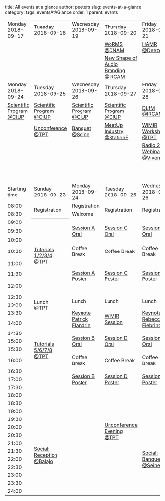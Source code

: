 title: All events at a glance
author: peeters
slug: events-at-a-glance
category:
tags: eventsAtAGlance
order: 1
parent: events

<table border=0 cellpadding=0 cellspacing=0 width=714 style='border-collapse:
 collapse;table-layout:fixed'>
 <col width=102 span=7>
 <tr class=xl24 height=45>
  <td height=45 class=xlDate width=102>Monday<br>2018-09-17</td>
  <td class=xlDate width=102>Tuesday<br>2018-09-18</td>
  <td class=xlDate width=102>Wednesday<br>2018-09-19</td>
  <td class=xlDate width=102>Thursday<br>2018-09-20</td>
  <td class=xlDate width=102>Friday<br>2018-09-21</td>
  <td class=xlDate width=102>Saturday<br>2018-09-22</td>
  <td class=xlDate width=102>Sunday<br>2018-09-23</td>
 </tr>
 <tr class=xl24 height=45>
  <td height=45 class=xlWhite>&nbsp;</td>
  <td class=xlWhite>&nbsp;</td>
  <td class=xlWhite>&nbsp;</td>
  <td class=xlSatellite width=102><a href="https://sites.google.com/view/worms2018">WoRMS<br>@CNAM</a></td>
  <td class=xlSatellite width=102><a href="https://labrosa.ee.columbia.edu/hamr_ismir2018/">HAMR<br>@Deezer</a></td>
  <td class=xlSatellite width=102><a href="https://labrosa.ee.columbia.edu/hamr_ismir2018/">HAMR<br>@Deezer</a></td>
  <td class=xlTutorial width=102><a href="events-Tutorials.html">Tutorials<br>@TPT</a></td>
 </tr>
 <tr class=xl24 height=45>
  <td height=45 class=xlWhite>&nbsp;</td>
  <td class=xlWhite>&nbsp;</td>
  <td class=xlWhite>&nbsp;</td>
  <td class=xlSatellite width=102><a href="http://www.audiobrandingworkshop.com">New Shape of Audio Branding<br>@IRCAM</a></td>
  <td class=xlWhite width=102>&nbsp;</td>
  <td class=xlWhite>&nbsp;</td>
  <td class=xlSocial width=102><a href="events-Social.html">Reception<br>@Balajo</a></td>
 </tr>
 <tr class=xl24 height=45>
  <td height=45 class=xlDate width=102>Monday<br>2018-09-24</td>
  <td class=xlDate width=102>Tuesday<br>2018-09-25</td>
  <td class=xlDate width=102>Wednesday<br>2018-09-26</td>
  <td class=xlDate width=102>Thursday<br>2018-09-27</td>
  <td class=xlDate width=102>Friday<br>2018-09-28</td>
  <td class=xlDate width=102>Saturday<br>2018-09-29</td>
  <td class=xlDate width=102>Sunday<br>2018-09-30</td>
 </tr>
 <tr class=xl24 height=45>
  <td height=45 class=xlScientific width=102><a href="events-main-program.html">Scientific Program @CIUP</a></td>
  <td class=xlScientific width=102><a href="events-main-program.html">Scientific Program @CIUP</a></td>
  <td class=xlScientific width=102><a href="events-main-program.html">Scientific Program @CIUP</a></td>
  <td class=xlScientific width=102><a href="events-main-program.html">Scientific Program @CIUP</a></td>
  <td class=xlSatellite width=102><a href="https://dlfm.web.ox.ac.uk">DLfM<br>@IRCAM</a></td>
  <td class=xlWhite>&nbsp;</td>
  <td class=xlWhite>&nbsp;</td>
 </tr>
 <tr class=xl24 height=45>
  <td height=45 class=xl27 width=102>&nbsp;</td>
  <td class=xlTutorial width=102><a href="events-Unconference.html">Unconference @TPT</a></td>
  <td class=xlSocial width=102><a href="events-Social.html">Banquet<br>@Seine</a></td>
  <td class=xlTutorial width=102><a href="events-meetup-industry.html">MeetUp Industry @StationF</a></td>
  <td class=xlSatellite width=102><a href="https://wimir.wordpress.com/2018/05/21/wimir-1st-annual-workshop/">WiMIR Workshop<br>@TPT</a></td>
  <td class=xlWhite>&nbsp;</td>
  <td class=xlWhite>&nbsp;</td>
 </tr>
 <tr height=45>
  <td height=45 class=xlWhite>&nbsp;</td>
  <td class=xlWhite>&nbsp;</td>
  <td class=xlWhite>&nbsp;</td>
  <td class=xlWhite>&nbsp;</td>
  <td class=xlSatellite width=102><a href="http://www.rr20.fr/webinar-series-2018/mediadata/">Radio 2.0 Webinar<br>@Vivendi</a></td>
  <td class=xlWhite>&nbsp;</td>
  <td class=xlWhite>&nbsp;</td>
 </tr>
 <tr height=65>
  <td height=65 colspan=7></td>
 </tr>

 <tr height=45>
  <td height=45 class=xlDate>Starting time</td>
  <td class=xlDate width=102>Sunday<br>2018-09-23</td>
  <td class=xlDate width=102>Monday<br>2018-09-24</td>
  <td class=xlDate width=102>Tuesday<br>2018-09-25</td>
  <td class=xlDate width=102>Wednesday<br>2018-09-26</td>
  <td class=xlDate width=102>Thursday<br>2018-09-27</td>
  <td></td>
 </tr>
 <tr height=13>
  <td height=13 class=xlHour width=102>08:00</td>
  <td rowspan=2 class=xlWhite width=102 style='border-bottom:.5pt solid silver'>Registration</td>
  <td class=xlWhite width=102>Registration</td>
  <td rowspan=2 class=xlWhite width=102>Registration</td>
  <td rowspan=2 class=xlWhite width=102>Registration</td>
  <td class=xlWhite width=102>&nbsp;</td>
  <td></td>
 </tr>
 <tr height=13>
  <td height=13 class=xlHour width=102>08:30</td>
  <td class=xlOfficial width=102>Welcome</td>
  <td class=xlWhite width=102>&nbsp;</td>
  <td></td>
 </tr>
 <tr height=13>
  <td height=13 class=xlHour width=102>09:00</td>
  <td rowspan=7 class=xlTutorial width=102><a href="events-tutorials.html">Tutorials<br>1/2/3/4<br>@TPT</a></td>
  <td rowspan=3 class=xlScientific width=102><a href="events-main-program.html">Session A<br>Oral</a></td>
  <td rowspan=3 class=xlScientific width=102><a href="events-main-program.html">Session C<br>Oral</a></td>
  <td rowspan=3 class=xlScientific width=102><a href="events-main-program.html">Session E<br>Oral</a></td>
  <td rowspan=3 class=xlTutorial width=102><a href="events-LBD.html">Late-Breaking/ Demo session</a></td>
  <td></td>
 </tr>
 <tr height=13>
  <td height=13 class=xlHour width=102>09:30</td>
  <td></td>
 </tr>
 <tr height=13>
  <td height=13 class=xlHour width=102>10:00</td>
  <td></td>
 </tr>
 <tr height=13>
  <td height=13 class=xlHour width=102>10:30</td>
  <td class=xlBreak width=102>Coffee Break</td>
  <td class=xlBreak width=102>Coffee Break</td>
  <td class=xlBreak width=102>Coffee Break</td>
  <td class=xlTutorial width=102><a href="events-Unconference.html">Unconf. Debrief. </a></td>
  <td></td>
 </tr>
 <tr height=13>
  <td height=13 class=xlHour width=102>11:00</td>
  <td rowspan=3 class=xlScientific width=102><a href="events-main-program.html">Session A<br>Poster</a></td>
  <td rowspan=3 class=xlScientific width=102><a href="events-main-program.html">Session C<br>Poster</a></td>
  <td rowspan=3 class=xlScientific width=102><a href="events-main-program.html">Session E<br>Poster</a></td>
  <td rowspan=2 class=xlOfficial width=102 style='border-bottom:.5pt solid silver'>Society business meeting</td>
  <td></td>
 </tr>
 <tr height=13>
  <td height=13 class=xlHour width=102>11:30</td>
  <td></td>
 </tr>
 <tr height=13>
  <td height=13 class=xlHour width=102>12:00</td>
  <td class=xlOfficial width=102>Paris to Delft</td>
  <td></td>
 </tr>
 <tr height=13>
  <td height=13 class=xlHour width=102>12:30</td>
  <td rowspan=3 class=xlBreak width=102>Lunch<br>@TPT</td>
  <td rowspan=2 class=xlBreak width=102>Lunch</td>
  <td rowspan=2 class=xlBreak width=102>Lunch</td>
  <td rowspan=2 class=xlBreak width=102>Lunch</td>
  <td class=xlWhite width=102>&nbsp;</td>
  <td></td>
 </tr>
 <tr height=13>
  <td height=13 class=xlHour width=102>13:00</td>
  <td class=xlWhite width=102>&nbsp;</td>
  <td></td>
 </tr>
 <tr height=13>
  <td height=13 class=xlHour width=102>13:30</td>
  <td rowspan=2 class=xlOfficial width=102><a href="events-keynotes.html">Keynote<br>Patrick Flandrin</a></td>
  <td rowspan=2 class=xlOfficial width=102><a href="events-wimir.html">WiMIR Session</a></td>
  <td rowspan=2 class=xlOfficial width=102><a href="events-keynotes.html">Keynote<br>Rebecca Fiebrinck</a></td>
  <td rowspan=10 class=xlTutorial width=102><a href="events-meetup-industry.html"><span style='text-decoration:none'>MeetUp with Industry<br>@StationF</span></a></td>
  <td></td>
 </tr>
 <tr height=13>
  <td height=13 class=xlHour width=102>14:00</td>
  <td rowspan=7 class=xlTutorial width=102><a href="events-tutorials.html">Tutorials<br>5/6/7/8<br>@TPT</a></td>
  <td></td>
 </tr>
 <tr height=13>
  <td height=13 class=xlHour width=102>14:30</td>
  <td rowspan=3 class=xlScientific width=102><a href="events-main-program.html">Session B<br>Oral</a></td>
  <td rowspan=3 class=xlScientific width=102><a href="events-main-program.html">Session D<br>Oral</a></td>
  <td rowspan=3 class=xlScientific width=102><a href="events-main-program.html">Session F<br>Oral</a></td>
  <td></td>
 </tr>
 <tr height=13>
  <td height=13 class=xlHour width=102>15:00</td>
  <td></td>
 </tr>
 <tr height=13>
  <td height=13 class=xlHour width=102>15:30</td>
  <td></td>
 </tr>
 <tr height=13>
  <td height=13 class=xlHour width=102>16:00</td>
  <td class=xlBreak width=102>Coffee Break</td>
  <td class=xlBreak width=102>Coffee Break</td>
  <td class=xlBreak width=102>Coffee Break</td>
  <td></td>
 </tr>
 <tr height=13>
  <td height=13 class=xlHour width=102>16:30</td>
  <td rowspan=3 class=xlScientific width=102><a href="events-main-program.html">Session B<br>Poster</a></td>
  <td rowspan=3 class=xlScientific width=102><a href="events-main-program.html">Session D<br>Poster</a></td>
  <td rowspan=3 class=xlScientific width=102><a href="events-main-program.html">Session F<br>Poster</a></td>
  <td></td>
 </tr>
 <tr height=13>
  <td height=13 class=xlHour width=102>17:00</td>
  <td></td>
 </tr>
 <tr height=13>
  <td height=13 class=xlHour width=102>17:30</td>
  <td class=xlWhite width=102>&nbsp;</td>
  <td></td>
 </tr>
 <tr height=13>
  <td height=13 class=xlHour width=102>18:00</td>
  <td class=xlHour width=102>&nbsp;</td>
  <td class=xlHour width=102>&nbsp;</td>
  <td class=xlHour width=102>&nbsp;</td>
  <td class=xlHour width=102>&nbsp;</td>
  <td></td>
 </tr>
 <tr height=13>
  <td height=13 class=xlHour width=102>18:30</td>
  <td class=xlHour width=102>&nbsp;</td>
  <td class=xlHour width=102>&nbsp;</td>
  <td class=xlHour width=102>&nbsp;</td>
  <td class=xlHour width=102>&nbsp;</td>
  <td class=xlHour width=102>&nbsp;</td>
  <td></td>
 </tr>
 <tr height=13>
  <td height=13 class=xlHour width=102>19:00</td>
  <td class=xlHour width=102>&nbsp;</td>
  <td class=xlHour width=102>&nbsp;</td>
  <td class=xlHour width=102>&nbsp;</td>
  <td class=xlHour width=102>&nbsp;</td>
  <td class=xlHour width=102>&nbsp;</td>
  <td></td>
 </tr>
 <tr height=13>
  <td height=13 class=xlHour width=102>19:30</td>
  <td rowspan=10 class=xlSocial width=102><a href="events-social.html">Social:<br>Reception<br>@Balajo</a></td>
  <td class=xlHour width=102>&nbsp;</td>
  <td rowspan=4 class=xlTutorial width=102><a href="events-Unconference.html">Unconference Evening<br>@TPT</a></td>
  <td class=xlHour width=102>&nbsp;</td>
  <td class=xlHour width=102>&nbsp;</td>
  <td></td>
 </tr>
 <tr height=13>
  <td height=13 class=xlHour width=102>20:00</td>
  <td class=xlHour width=102>&nbsp;</td>
  <td rowspan=9 class=xlSocial width=102><a href="events-social.html">Social: <br>Banquet<br>@Seine</a></td>
  <td class=xlHour width=102>&nbsp;</td>
  <td></td>
 </tr>
 <tr height=13>
  <td height=13 class=xlHour width=102>20:30</td>
  <td class=xlHour width=102>&nbsp;</td>
  <td class=xlHour width=102>&nbsp;</td>
  <td></td>
 </tr>
 <tr height=13>
  <td height=13 class=xlHour width=102>21:00</td>
  <td class=xlHour width=102>&nbsp;</td>
  <td class=xlHour width=102>&nbsp;</td>
  <td></td>
 </tr>
 <tr height=13>
  <td height=13 class=xlHour width=102>21:30</td>
  <td class=xlHour width=102>&nbsp;</td>
  <td class=xlHour width=102>&nbsp;</td>
  <td class=xlHour width=102>&nbsp;</td>
  <td></td>
 </tr>
 <tr height=13>
  <td height=13 class=xlHour width=102>22:00</td>
  <td class=xlHour width=102>&nbsp;</td>
  <td class=xlHour width=102>&nbsp;</td>
  <td class=xlHour width=102>&nbsp;</td>
  <td></td>
 </tr>
 <tr height=13>
  <td height=13 class=xlHour width=102>22:30</td>
  <td class=xlHour width=102>&nbsp;</td>
  <td class=xlHour width=102>&nbsp;</td>
  <td class=xlHour width=102>&nbsp;</td>
  <td></td>
 </tr>
 <tr height=13>
  <td height=13 class=xlHour width=102>23:00</td>
  <td class=xlHour width=102>&nbsp;</td>
  <td class=xlHour width=102>&nbsp;</td>
  <td class=xlHour width=102>&nbsp;</td>
  <td></td>
 </tr>
 <tr height=13>
  <td height=13 class=xlHour width=102>23:30</td>
  <td class=xlWhite width=102>&nbsp;</td>
  <td class=xlWhite width=102>&nbsp;</td>
  <td class=xlHour width=102>&nbsp;</td>
  <td></td>
 </tr>
 <tr height=13>
  <td height=13 class=xlHour width=102>24:00</td>
  <td class=xlWhite width=102>&nbsp;</td>
  <td class=xlWhite width=102>&nbsp;</td>
  <td class=xlHour width=102>&nbsp;</td>
  <td></td>
 </tr>
</table>
